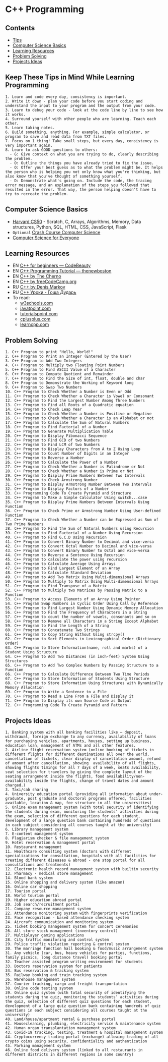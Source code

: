 # C++ Programming


## Contents
- [Tips](#keep-these-tips-in-mind-while-learning-programming)
- [Computer Science Basics](#computer-science-basics)
- [Learning Resources](#learning-resources)
- [Problem Solving](#problem-solving)
- [Projects Ideas](#projects-ideas)


## Keep These Tips in Mind While Learning Programming
```
1. Learn and code every day, consistency is important.
2. Write it down - plan your code before you start coding and understand the input to your program and the output from your code.
3. Learn to debug your code - look at the code line by line to see how it works.
4. Surround yourself with other people who are learning. Teach each other.
5. Learn taking notes.
6. Build something, anything. For example, simple calculator, or program to save and read data from TXT files.
7. Focus on 1 thing! Take small steps, but every day, consistency is very important again.
8. Learn to ask GOOD questions to others:
  - G: Give context on what you are trying to do, clearly describing the problem.
  - O: Outline the things you have already tried to fix the issue.
  - O: Offer your best guess as to what the problem might be. It helps the person who is helping you not only know what you're thinking, but also know that you've thought of something yourself.
  - D: Demonstrate what's going on. Include the code, the tracing error message, and an explanation of the steps you followed that resulted in the error. That way, the person helping doesn't have to try to recreate the problem.
```


## Computer Science Basics
- [Harvard CS50](https://youtube.com/playlist?list=PLhQjrBD2T383f9scHRNYJkior2VvYjpSL) - Scratch, C, Arrays, Algorithms, Memory, Data structures, Python, SQL, HTML, CSS, JavaScript, Flask
- `Optional` [Crash Course Computer Science](https://www.youtube.com/playlist?list=PL8dPuuaLjXtNlUrzyH5r6jN9ulIgZBpdo)
- [Computer Science for Everyone](https://www.youtube.com/playlist?list=PLrC-HcVNfULbGKkhJSgfqvqmaFAZvfHes) 

## Learning Resources
- EN [C++ for beginners — CodeBeauty](https://www.youtube.com/playlist?list=PL43pGnjiVwgQHLPnuH9ch-LhZdwckM8Tq)
- EN [C++ Programming Tutorial — thenewboston](https://www.youtube.com/playlist?list=PLAE85DE8440AA6B83)
- EN [C++ by The Cherno](https://www.youtube.com/watch?v=18c3MTX0PK0&list=PLlrATfBNZ98dudnM48yfGUldqGD0S4FFb)
- EN [C++ by freeCodeCamp.org](https://www.youtube.com/watch?v=vLnPwxZdW4Y)
- RU [C++ by Denis Markov](https://www.youtube.com/playlist?list=PLbmlzoDQrXVFC13GjpPrJxl6mzTiX65gs)
- RU [C++ Уроки - Гоша Дударь](https://www.youtube.com/watch?v=qSHP98i9mDU&list=PL0lO_mIqDDFXNfqIL9PHQM7Wg_kOtDZsW)
- To read:
  - [w3schools.com](https://www.w3schools.com/cpp/default.asp)
  - [javatpoint.com](https://www.javatpoint.com/cpp-tutorial)
  - [tutorialspoint.com](https://www.tutorialspoint.com/cplusplus/index.htm)
  - [cplusplus.com](https://cplusplus.com/doc/tutorial/)
  - [learncpp.com](https://www.learncpp.com/)
## Problem Solving
```
1. C++ Program to print "Hello, World!"
2. C++ Program to Print an Integer (Entered by the User)
3. C++ Program to Add Two Integers
4. C++ Program to Multiply two Floating Point Numbers
5. C++ Program to Find ASCII Value of a Character
6. C++ Program to Compute Quotient and Remainder
7. C++ Program to Find the Size of int, float, double and char
8. C++ Program to Demonstrate the Working of Keyword long
9. C++ Program to Swap Two Numbers
10. C++ Program to Check Whether a Number is Even or Odd
11. C++ Program to Check Whether a Character is Vowel or Consonant
12. C++ Program to Find the Largest Number Among Three Numbers
13. C++ Program to Find all Roots of a Quadratic equation
14. C++ Program to Check Leap Year
15. C++ Program to Check Whether a Number is Positive or Negative
16. C++ Program to Check Whether a Character is an Alphabet or not
17. C++ Program to Calculate the Sum of Natural Numbers
18. C++ Program to Find Factorial of a Number
19. C++ Program to Generate Multiplication Table
20. C++ Program to Display Fibonacci Sequence
21. C++ Program to Find GCD of two Numbers
22. C++ Program to Find LCM of two Numbers
23. C++ Program to Display Characters from A to Z Using Loop
24. C++ Program to Count Number of Digits in an Integer
25. C++ Program to Reverse a Number
26. C++ Program to Calculate the Power of a Number
27. C++ Program to Check Whether a Number is Palindrome or Not
28. C++ Program to Check Whether a Number is Prime or Not
29. C++ Program to Display Prime Numbers Between Two Intervals
30. C++ Program to Check Armstrong Number
31. C++ Program to Display Armstrong Number Between Two Intervals
32. C++ Program to Display Factors of a Number
33. C++ Programming Code To Create Pyramid and Structure
34. C++ Program to Make a Simple Calculator Using switch...case
35. C++ Program to Display Prime Numbers Between Intervals Using Function
36. C++ Program to Check Prime or Armstrong Number Using User-defined Function
37. C++ Program to Check Whether a Number can be Expressed as Sum of Two Prime Numbers
38. C++ Program to Find the Sum of Natural Numbers using Recursion
39. C++ Program to Find Factorial of a Number Using Recursion
40. C++ Program to Find G.C.D Using Recursion
41. C++ Program to Convert Binary Number to Decimal and vice-versa
42. C++ Program to Convert Octal Number to Decimal and vice-versa
43. C++ Program to Convert Binary Number to Octal and vice-versa
44. C++ Program to Reverse a Sentence Using Recursion
45. C++ Program to calculate the power using recursion
46. C++ Program to Calculate Average Using Arrays
47. C++ Program to Find Largest Element of an Array
48. C++ Program to Calculate Standard Deviation
49. C++ Program to Add Two Matrix Using Multi-dimensional Arrays
50. C++ Program to Multiply to Matrix Using Multi-dimensional Arrays
51. C++ Program to Find Transpose of a Matrix
52. C++ Program to Multiply two Matrices by Passing Matrix to a Function
53. C++ Program to Access Elements of an Array Using Pointer
54. C++ Program Swap Numbers in Cyclic Order Using Call by Reference
55. C++ Program to Find Largest Number Using Dynamic Memory Allocation
56. C++ Program to Find the Frequency of Characters in a String
57. C++ Program to count the number of vowels, consonants and so on
58. C++ Program to Remove all Characters in a String Except Alphabet
59. C++ Program to Find the Length of a String
60. C++ Program to Concatenate Two Strings
61. C++ Program to Copy String Without Using strcpy()
62. C++ Program to Sort Elements in Lexicographical Order (Dictionary Order)
63. C++ Program to Store Information(name, roll and marks) of a Student Using Structure
64. C++ Program to Add Two Distances (in inch-feet) System Using Structures
65. C++ Program to Add Two Complex Numbers by Passing Structure to a Function
66. C++ Program to Calculate Difference Between Two Time Periods
67. C++ Program to Store Information of Students Using Structure
68. C++ Program to Store Information Using Structures with Dynamically Memory Allocation
69. C++ Program to Write a Sentence to a File
70. C++ Program to Read a Line From a File and Display it
71. C++ Program to Display its own Source Code as Output
72. C++ Programming Code To Create Pyramid and Pattern
```

## Projects Ideas
```
1. Banking system with all banking facilities like – deposit, withdrawal, foreign exchange to any currency, availability of loans for purchasing vehicles, apartments, houses, setting up business, education loan, management of ATMs and all other features.
2. Airline flight reservation system (online booking of tickets in different flights for different destinations all over the world, cancellation of tickets, clear display of cancellation amount, refund of amount after cancellation, showing  availability of all flights, showing flights timings for all 7 days of a week, seats availability, seat selection for travelers by giving the complete layout of the seating arrangement inside the flights, food availability/non-availability inside the flights, change of travel dates and amount charged.)
3. Taxi/cab sharing
4. University education portal (providing all information about under-graduate, post graduate and doctoral programs offered, facilities available, location & map, fee structure in all the universities)
5. Online exam management system (with total security of identifying the students during exam, monitoring the students’ activities during the exam, selection of different questions for each student, development of a large question bank containing hundreds of questions in each subject considering all courses taught at the university)
6. Library management system
7. E-content management system 
8. Plagiarism checker & file management system
9. Hotel reservation & management portal
10. Restaurant management
11. Healthcare consulting system (doctors with different specializations for consultation, hospitals with all facilities for treating different diseases & abroad - one stop portal for all consultations and treatments)
12. Electronic health record management system with builtin security 
13. Pharmacy - medical store management 
14. Blood bank system
15. Online shopping and delivery system (like amazon)
16. Online car shopping 
17. Tourism portal
18. World tourism portal
19. Higher education abroad portal
20. Job search/recruitment portal
21. Company resource management system
22. Attendance monitoring system with fingerprints verification
23. Face recognition - based attendance checking system
24. Aircraft communication and monitoring system
25. Ticket booking management system for concert ceremonies
26. All store stock management (inventory control)
27. Multiplayer gaming applications
28. City traffic monitoring and control system
29. Police traffic violation reporting & control system
30. The marriage function hall booking & food/music arrangement system
31. Any vehicle (car, bus, heavy vehicles for parties, functions, family picnics, long distance travel) booking portal
32. Teacher assisted program writing environment for students
33. Doctors reservation system for patients
34. Bus reservation & tracking system
35. Railway booking and train tracking system
36. Warehouse management system
37. Courier tracking, cargo and freight transportation
38. Online code testing system
39. Online quiz system (with total security of identifying the students during the quiz, monitoring the students’ activities during the quiz, selection of different quiz questions for each student, development of a large quiz question bank containing hundreds of quiz questions in each subject considering all courses taught at the university)
40. Land/house/apartment rental & purchase portal
41. Housecleaning, plumbing, electricity service & maintenance system
42. Human organ transplantation management system
43. Covid-19 tracking, testing, treatment & hospital management system
44. Cryptocurrency trading portal (exchange) allowing trading of all crypto coins using security, confidentiality and authentication
45. Parking management system
46. Online food delivery system (linked to all restaurants in different districts in different regions in some country)
```
